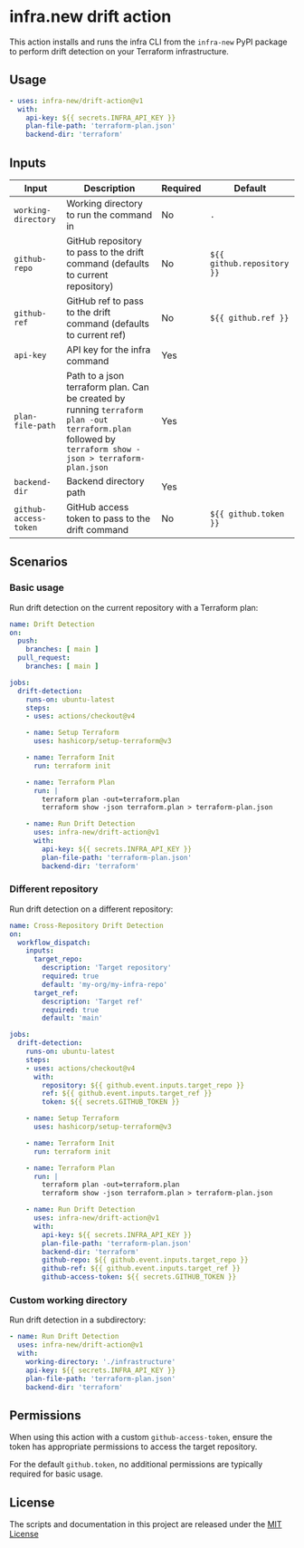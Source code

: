 # infra.new drift action

This action installs and runs the infra CLI from the `infra-new` PyPI package to perform drift detection on your Terraform infrastructure.

## Usage

```yaml
- uses: infra-new/drift-action@v1
  with:
    api-key: ${{ secrets.INFRA_API_KEY }}
    plan-file-path: 'terraform-plan.json'
    backend-dir: 'terraform'
```

## Inputs

<!-- start usage -->
| Input | Description | Required | Default |
| --- | --- | --- | --- |
| `working-directory` | Working directory to run the command in | No | `.` |
| `github-repo` | GitHub repository to pass to the drift command (defaults to current repository) | No | `${{ github.repository }}` |
| `github-ref` | GitHub ref to pass to the drift command (defaults to current ref) | No | `${{ github.ref }}` |
| `api-key` | API key for the infra command | Yes | |
| `plan-file-path` | Path to a json terraform plan. Can be created by running `terraform plan -out terraform.plan` followed by `terraform show -json > terraform-plan.json` | Yes | |
| `backend-dir` | Backend directory path | Yes | |
| `github-access-token` | GitHub access token to pass to the drift command | No | `${{ github.token }}` |
<!-- end usage -->

## Scenarios

### Basic usage

Run drift detection on the current repository with a Terraform plan:

```yaml
name: Drift Detection
on:
  push:
    branches: [ main ]
  pull_request:
    branches: [ main ]

jobs:
  drift-detection:
    runs-on: ubuntu-latest
    steps:
    - uses: actions/checkout@v4

    - name: Setup Terraform
      uses: hashicorp/setup-terraform@v3

    - name: Terraform Init
      run: terraform init

    - name: Terraform Plan
      run: |
        terraform plan -out=terraform.plan
        terraform show -json terraform.plan > terraform-plan.json

    - name: Run Drift Detection
      uses: infra-new/drift-action@v1
      with:
        api-key: ${{ secrets.INFRA_API_KEY }}
        plan-file-path: 'terraform-plan.json'
        backend-dir: 'terraform'
```

### Different repository

Run drift detection on a different repository:

```yaml
name: Cross-Repository Drift Detection
on:
  workflow_dispatch:
    inputs:
      target_repo:
        description: 'Target repository'
        required: true
        default: 'my-org/my-infra-repo'
      target_ref:
        description: 'Target ref'
        required: true
        default: 'main'

jobs:
  drift-detection:
    runs-on: ubuntu-latest
    steps:
    - uses: actions/checkout@v4
      with:
        repository: ${{ github.event.inputs.target_repo }}
        ref: ${{ github.event.inputs.target_ref }}
        token: ${{ secrets.GITHUB_TOKEN }}

    - name: Setup Terraform
      uses: hashicorp/setup-terraform@v3

    - name: Terraform Init
      run: terraform init

    - name: Terraform Plan
      run: |
        terraform plan -out=terraform.plan
        terraform show -json terraform.plan > terraform-plan.json

    - name: Run Drift Detection
      uses: infra-new/drift-action@v1
      with:
        api-key: ${{ secrets.INFRA_API_KEY }}
        plan-file-path: 'terraform-plan.json'
        backend-dir: 'terraform'
        github-repo: ${{ github.event.inputs.target_repo }}
        github-ref: ${{ github.event.inputs.target_ref }}
        github-access-token: ${{ secrets.GITHUB_TOKEN }}
```

### Custom working directory

Run drift detection in a subdirectory:

```yaml
- name: Run Drift Detection
  uses: infra-new/drift-action@v1
  with:
    working-directory: './infrastructure'
    api-key: ${{ secrets.INFRA_API_KEY }}
    plan-file-path: 'terraform-plan.json'
    backend-dir: 'terraform'
```

## Permissions

When using this action with a custom `github-access-token`, ensure the token has appropriate permissions to access the target repository.

For the default `github.token`, no additional permissions are typically required for basic usage.

## License

The scripts and documentation in this project are released under the [MIT License](LICENSE)
